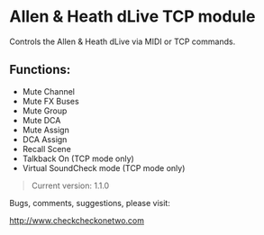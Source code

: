 # Allen & Heath dLive TCP module

Controls the Allen & Heath dLive via MIDI or TCP commands.

## Functions:


* Mute Channel
* Mute FX Buses
* Mute Group
* Mute DCA
* Mute Assign
* DCA Assign
* Recall Scene
* Talkback On (TCP mode only)
* Virtual SoundCheck mode (TCP mode only)

> Current version: 1.1.0

Bugs, comments, suggestions, please visit:

http://www.checkcheckonetwo.com